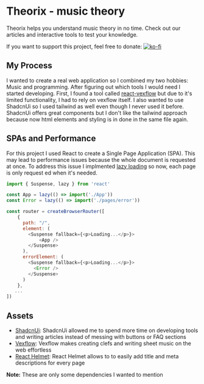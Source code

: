 # Theorix - music theory
Theorix helps you understand music theory in no time. Check out our articles and interactive tools to test your knowledge.

If you want to support this project, feel free to donate:
[![ko-fi](https://ko-fi.com/img/githubbutton_sm.svg)](https://ko-fi.com/E1E2168I60)

## My Process
I wanted to create a real web application so I combined my two hobbies: Music and programming. After figuring out which tools I would need I started developing. First, I found a tool called [react-vexflow](https://github.com/markacola/react-vexflow) but due to it's limited functionality, I had to rely on vexflow itself. I also wanted to use ShadcnUi so I used tailwind as well even though I never used it before. ShadcnUi offers great components but I don't like the tailwind approach because now html elements and styling is in done in the same file again.

## SPAs and Performance
For this project I used React to create a Single Page Application (SPA). This may lead to performance issues because the whole document is requested at once. To address this issue I implmented [lazy loading](https://react.dev/reference/react/lazy) so now, each page is only request ed when it's needed.

```js
import { Suspense, lazy } from 'react'

const App = lazy(() => import('./App'))
const Error = lazy(() => import('./pages/error'))

const router = createBrowserRouter([
    {
      path: "/",
      element: (
        <Suspense fallback={<p>Loading...</p>}>
            <App />
        </Suspense>
      ),
      errorElement: (
        <Suspense fallback={<p>Loading...</p>}>
          <Error />
        </Suspense>
      )
    },
   ...
])
```

## Assets
- [ShadcnUi](https://ui.shadcn.com/): ShadcnUi allowed me to spend more time on developing tools and writing articles instead of messing with buttons or FAQ sections
- [Vexflow](https://www.vexflow.com/): Vexflow makes creating clefs and writing sheet music on the web
effortless
- [React Helmet](https://www.npmjs.com/package/react-helmet): React Helmet allows to to easily add title and meta descriptions for every page

**Note:** These are only some dependencies I wanted to mention
